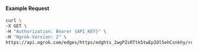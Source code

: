 <!-- Code generated for API Clients. DO NOT EDIT. -->

#### Example Request

```bash
curl \
-X GET \
-H "Authorization: Bearer {API_KEY}" \
-H "Ngrok-Version: 2" \
https://api.ngrok.com/edges/https/edghts_2wgPZsRTtk5twEpIOl5ehCsnkhy/routes/edghtsrt_2wgPZoimAbURhiIZvxmyydoZPk2/oidc
```

